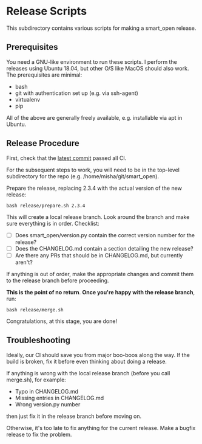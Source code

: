 # Release Scripts

This subdirectory contains various scripts for making a smart_open release.

## Prerequisites

You need a GNU-like environment to run these scripts.  I perform the releases
using Ubuntu 18.04, but other O/S like MacOS should also work.  The
prerequisites are minimal:

- bash
- git with authentication set up (e.g. via ssh-agent)
- virtualenv
- pip

All of the above are generally freely available, e.g. installable via apt in Ubuntu.

## Release Procedure

First, check that the [latest commit](https://github.com/RaRe-Technologies/smart_open/commits/master) passed all CI.

For the subsequent steps to work, you will need to be in the top-level subdirectory for the repo (e.g. /home/misha/git/smart_open).

Prepare the release, replacing 2.3.4 with the actual version of the new release:

    bash release/prepare.sh 2.3.4

This will create a local release branch.
Look around the branch and make sure everything is in order.
Checklist:

- [ ] Does smart_open/version.py contain the correct version number for the release?
- [ ] Does the CHANGELOG.md contain a section detailing the new release?
- [ ] Are there any PRs that should be in CHANGELOG.md, but currently aren't?

If anything is out of order, make the appropriate changes and commit them to the release branch before proceeding.

**This is the point of no return**.
**Once you're happy with the release branch**, run:

    bash release/merge.sh

Congratulations, at this stage, you are done!

## Troubleshooting

Ideally, our CI should save you from major boo-boos along the way.
If the build is broken, fix it before even thinking about doing a release.

If anything is wrong with the local release branch (before you call merge.sh), for example:

- Typo in CHANGELOG.md
- Missing entries in CHANGELOG.md
- Wrong version.py number

then just fix it in the release branch before moving on.

Otherwise, it's too late to fix anything for the current release.
Make a bugfix release to fix the problem.
